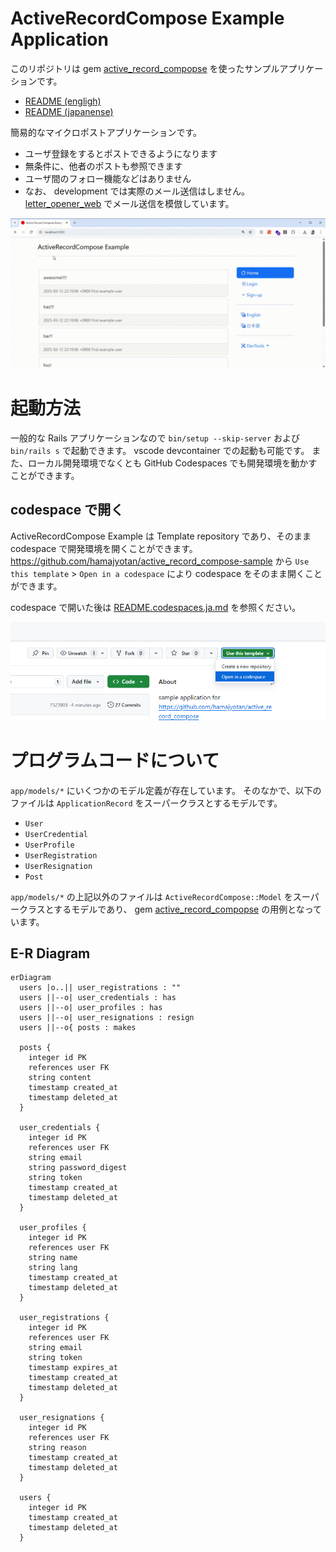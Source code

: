 # ActiveRecordCompose Example Application

このリポジトリは gem [active_record_compopse](https://github.com/hamajyotan/active_record_compose) を使ったサンプルアプリケーションです。

- [README (engligh)](README.md)
- [README (japanense)](README.ja.md)

簡易的なマイクロポストアプリケーションです。

- ユーザ登録をするとポストできるようになります
- 無条件に、他者のポストも参照できます
- ユーザ間のフォロー機能などはありません
- なお、 development では実際のメール送信はしません。 [letter_opener_web](https://rubygems.org/gems/letter_opener_web) でメール送信を模倣しています。

![](doc/micropost-application.gif)

# 起動方法

一般的な Rails アプリケーションなので `bin/setup --skip-server` および `bin/rails s` で起動できます。
vscode devcontainer での起動も可能です。
また、ローカル開発環境でなくとも GitHub Codespaces でも開発環境を動かすことができます。

## codespace で開く

ActiveRecordCompose Example は Template repository であり、そのまま codespace で開発環境を開くことができます。
https://github.com/hamajyotan/active_record_compose-sample から `Use this template` > `Open in a codespace` により codespace をそのまま開くことができます。

codespace で開いた後は [README.codespaces.ja.md](README.codespaces.ja.md) を参照ください。

![](doc/open-in-a-codespace.png)

# プログラムコードについて

`app/models/*` にいくつかのモデル定義が存在しています。
そのなかで、以下のファイルは `ApplicationRecord` をスーパークラスとするモデルです。

- `User`
- `UserCredential`
- `UserProfile`
- `UserRegistration`
- `UserResignation`
- `Post`

`app/models/*` の上記以外のファイルは `ActiveRecordCompose::Model` をスーパークラスとするモデルであり、
gem [active_record_compopse](https://github.com/hamajyotan/active_record_compose) の用例となっています。

## E-R Diagram

```mermaid
erDiagram
  users |o..|| user_registrations : ""
  users ||--o| user_credentials : has
  users ||--o| user_profiles : has
  users ||--o| user_resignations : resign
  users ||--o{ posts : makes

  posts {
    integer id PK
    references user FK
    string content
    timestamp created_at
    timestamp deleted_at
  }

  user_credentials {
    integer id PK
    references user FK
    string email
    string password_digest
    string token
    timestamp created_at
    timestamp deleted_at
  }

  user_profiles {
    integer id PK
    references user FK
    string name
    string lang
    timestamp created_at
    timestamp deleted_at
  }

  user_registrations {
    integer id PK
    references user FK
    string email
    string token
    timestamp expires_at
    timestamp created_at
    timestamp deleted_at
  }

  user_resignations {
    integer id PK
    references user FK
    string reason
    timestamp created_at
    timestamp deleted_at
  }

  users {
    integer id PK
    timestamp created_at
    timestamp deleted_at
  }
```

